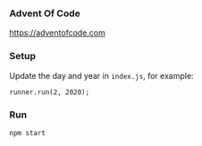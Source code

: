 ### Advent Of Code

https://adventofcode.com

### Setup
Update the day and year in `index.js`, for example:
```
runner.run(2, 2020);
```

### Run
```
npm start
```
